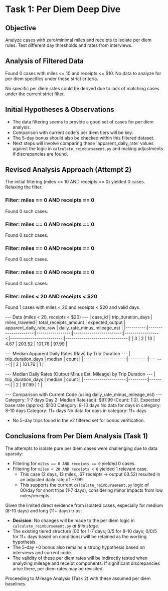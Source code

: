 # Task 1: Per Diem Deep Dive

## Objective
Analyze cases with zero/minimal miles and receipts to isolate per diem rules. Test different day thresholds and rates from interviews.

## Analysis of Filtered Data
Found 0 cases with miles <= 10 and receipts <= $10. No data to analyze for per diem specifics under these strict criteria.

No specific per diem rates could be derived due to lack of matching cases under the current strict filter.

## Initial Hypotheses & Observations
- The data filtering seems to provide a good set of cases for per diem analysis.
- Comparison with current code's per diem tiers will be key.
- The 5-day bonus should also be checked within this filtered dataset.
- Next steps will involve comparing these 'apparent_daily_rate' values against the logic in `calculate_reimbursement.py` and making adjustments if discrepancies are found.

## Revised Analysis Approach (Attempt 2)
The initial filtering (miles <= 10 AND receipts <= 0) yielded 0 cases. Relaxing the filter.


### Filter: miles == 0 AND receipts == 0
Found 0 such cases.

### Filter: miles == 0 AND receipts == 0
Found 0 such cases.

### Filter: miles == 0 AND receipts == 0
Found 0 such cases.

### Filter: miles == 0 AND receipts == 0
Found 0 such cases.

### Filter: miles < 20 AND receipts < $20
Found 1 cases with miles < 20 and receipts < $20 and valid days.

--- Data (miles < 20, receipts < $20) ---
|   case_id |   trip_duration_days |   miles_traveled |   total_receipts_amount |   expected_output |   apparent_daily_rate_raw |   daily_rate_minus_mileage_est |
|----------:|---------------------:|-----------------:|------------------------:|------------------:|--------------------------:|-------------------------------:|
|         3 |                    2 |               13 |                    4.67 |            203.52 |                    101.76 |                          97.99 |


--- Median Apparent Daily Rates (Raw) by Trip Duration ---
|   trip_duration_days |   median |   count |
|---------------------:|---------:|--------:|
|                    2 |   101.76 |       1 |


--- Median Daily Rates (Output Minus Est. Mileage) by Trip Duration ---
|   trip_duration_days |   median |   count |
|---------------------:|---------:|--------:|
|                    2 |    97.99 |       1 |


--- Comparison with Current Code (using daily_rate_minus_mileage_est) ---
Category: 1-7 days
  Day 2: Median Rate (adj): $97.99 (Count: 1.0). Expected base rate (approx): $100
Category: 8-10 days
  No data for days in category: 8-10 days
Category: 11+ days
  No data for days in category: 11+ days

- No 5-day trips found in the v2 filtered set for bonus verification.

## Conclusions from Per Diem Analysis (Task 1)

The attempts to isolate pure per diem cases were challenging due to data sparsity:
- Filtering for `miles == 0 AND receipts == 0` yielded 0 cases.
- Filtering for `miles < 20 AND receipts < 0` yielded 1 relevant case.
  - This case (2 days, 13 miles, .67 receipts -> output 03.52) resulted in an adjusted daily rate of ~7.99.
  - This supports the current `calculate_reimbursement.py` logic of 00/day for short trips (1-7 days), considering minor impacts from low miles/receipts.

Given the limited direct evidence from isolated cases, especially for medium (8-10 days) and long (11+ days) trips:
- **Decision**: No changes will be made to the per diem logic in `calculate_reimbursement.py` *at this stage*.
- The existing tiered structure (00 for 1-7 days; 0/5 for 8-10 days; 0/0/5 for 11+ days based on conditions) will be retained as the working hypothesis.
- The 5-day +0 bonus also remains a strong hypothesis based on interviews and current code.
- The validity of these per diem rates will be indirectly tested when analyzing mileage and receipt components. If significant discrepancies arise there, per diem rates may be revisited.

Proceeding to Mileage Analysis (Task 2) with these assumed per diem baselines.
